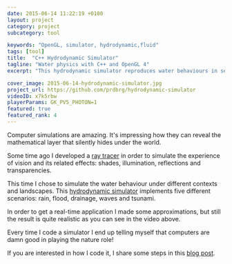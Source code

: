 ```yaml
---
date: 2015-06-14 11:22:19 +0100
layout: project
category: project
subcategory: tool

keywords: "OpenGL, simulator, hydrodynamic,fluid"
tags: [tool]
title:  "C++ Hydrodynamic Simulator"
tagline: "Water physics with C++ and OpenGL 4"
excerpt: "This hydrodynamic simulator reproduces water behaviours in several contexts as rain, drainage or waves. It's built with C++ and OpenGL 4.0"

cover_image: 2015-06-14-hydrodynamic-simulator.jpg
project_url: https://github.com/prdbrg/hydrodynamic-simulator
videoID: x7k5rbw
playerParams: GK_PV5_PHOTON=1
featured: true
featured_rank: 4
---
```


Computer simulations are amazing. It's impressing how they can reveal the mathematical layer that silently hides under the world.

Some time ago I developed a [ray tracer](https://www.paridebroggi.com/2014/05/plain-c-raytracer.html) in order to  simulate the experience of vision and its related effects: shades, illumination, reflections and transparencies.

This time I chose to simulate the water behaviour under different contexts and landscapes. This [hydrodynamic simulator](https://github.com/pbrog/hydrodynamic-simulator) implements five different scenarios: rain, flood, drainage, waves and tsunami.

In order to get a real-time application I made some approximations, but still the result is quite realistic as you can see in the video above.

Every time I code a simulator I end up telling myself that computers are damn good in playing the nature role!

If you are interested in how I code it, I share some steps in this [blog post](https://www.paridebroggi.com/2015/06/optimized-cube-opengl-triangle-strip.html).
